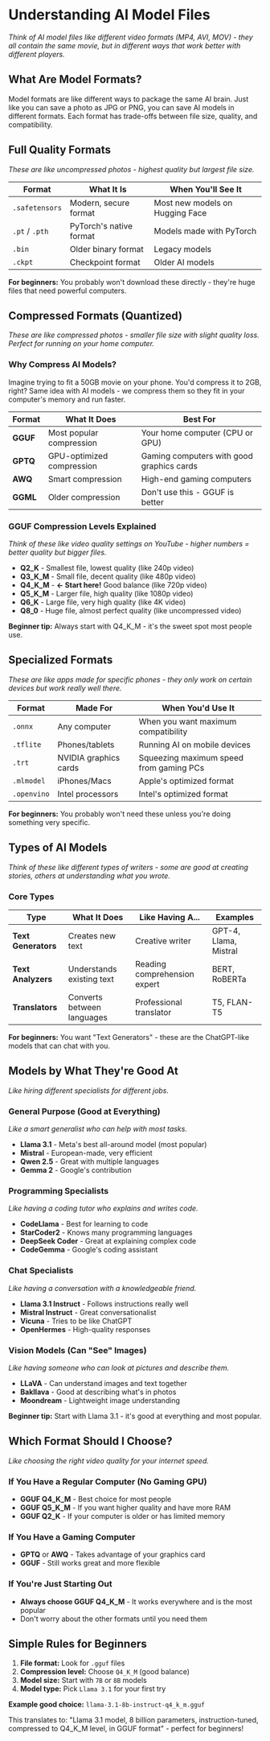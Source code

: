 # Understanding AI Model Files

*Think of AI model files like different video formats (MP4, AVI, MOV) - they all contain the same movie, but in different ways that work better with different players.*

## What Are Model Formats?

Model formats are like different ways to package the same AI brain. Just like you can save a photo as JPG or PNG, you can save AI models in different formats. Each format has trade-offs between file size, quality, and compatibility.

## Full Quality Formats

*These are like uncompressed photos - highest quality but largest file size.*

| Format | What It Is | When You'll See It |
|--------|------------|--------------------|
| `.safetensors` | Modern, secure format | Most new models on Hugging Face |
| `.pt` / `.pth` | PyTorch's native format | Models made with PyTorch |
| `.bin` | Older binary format | Legacy models |
| `.ckpt` | Checkpoint format | Older AI models |

**For beginners:** You probably won't download these directly - they're huge files that need powerful computers.

## Compressed Formats (Quantized)

*These are like compressed photos - smaller file size with slight quality loss. Perfect for running on your home computer.*

### Why Compress AI Models?
Imagine trying to fit a 50GB movie on your phone. You'd compress it to 2GB, right? Same idea with AI models - we compress them so they fit in your computer's memory and run faster.

| Format | What It Does | Best For |
|--------|--------------|----------|
| **GGUF** | Most popular compression | Your home computer (CPU or GPU) |
| **GPTQ** | GPU-optimized compression | Gaming computers with good graphics cards |
| **AWQ** | Smart compression | High-end gaming computers |
| **GGML** | Older compression | Don't use this - GGUF is better |

### GGUF Compression Levels Explained

*Think of these like video quality settings on YouTube - higher numbers = better quality but bigger files.*

- **Q2_K** - Smallest file, lowest quality (like 240p video)
- **Q3_K_M** - Small file, decent quality (like 480p video)
- **Q4_K_M** - **← Start here!** Good balance (like 720p video)
- **Q5_K_M** - Larger file, high quality (like 1080p video)
- **Q6_K** - Large file, very high quality (like 4K video)
- **Q8_0** - Huge file, almost perfect quality (like uncompressed video)

**Beginner tip:** Always start with Q4_K_M - it's the sweet spot most people use.

## Specialized Formats

*These are like apps made for specific phones - they only work on certain devices but work really well there.*

| Format | Made For | When You'd Use It |
|--------|----------|-------------------|
| `.onnx` | Any computer | When you want maximum compatibility |
| `.tflite` | Phones/tablets | Running AI on mobile devices |
| `.trt` | NVIDIA graphics cards | Squeezing maximum speed from gaming PCs |
| `.mlmodel` | iPhones/Macs | Apple's optimized format |
| `.openvino` | Intel processors | Intel's optimized format |

**For beginners:** You probably won't need these unless you're doing something very specific.

## Types of AI Models

*Think of these like different types of writers - some are good at creating stories, others at understanding what you wrote.*

### Core Types

| Type | What It Does | Like Having A... | Examples |
|------|--------------|------------------|----------|
| **Text Generators** | Creates new text | Creative writer | GPT-4, Llama, Mistral |
| **Text Analyzers** | Understands existing text | Reading comprehension expert | BERT, RoBERTa |
| **Translators** | Converts between languages | Professional translator | T5, FLAN-T5 |

**For beginners:** You want "Text Generators" - these are the ChatGPT-like models that can chat with you.

## Models by What They're Good At

*Like hiring different specialists for different jobs.*

### General Purpose (Good at Everything)
*Like a smart generalist who can help with most tasks.*

- **Llama 3.1** - Meta's best all-around model (most popular)
- **Mistral** - European-made, very efficient
- **Qwen 2.5** - Great with multiple languages
- **Gemma 2** - Google's contribution

### Programming Specialists
*Like having a coding tutor who explains and writes code.*

- **CodeLlama** - Best for learning to code
- **StarCoder2** - Knows many programming languages
- **DeepSeek Coder** - Great at explaining complex code
- **CodeGemma** - Google's coding assistant

### Chat Specialists
*Like having a conversation with a knowledgeable friend.*

- **Llama 3.1 Instruct** - Follows instructions really well
- **Mistral Instruct** - Great conversationalist
- **Vicuna** - Tries to be like ChatGPT
- **OpenHermes** - High-quality responses

### Vision Models (Can "See" Images)
*Like having someone who can look at pictures and describe them.*

- **LLaVA** - Can understand images and text together
- **Bakllava** - Good at describing what's in photos
- **Moondream** - Lightweight image understanding

**Beginner tip:** Start with Llama 3.1 - it's good at everything and most popular.

## Which Format Should I Choose?

*Like choosing the right video quality for your internet speed.*

### If You Have a Regular Computer (No Gaming GPU)
- **GGUF Q4_K_M** - Best choice for most people
- **GGUF Q5_K_M** - If you want higher quality and have more RAM
- **GGUF Q2_K** - If your computer is older or has limited memory

### If You Have a Gaming Computer
- **GPTQ** or **AWQ** - Takes advantage of your graphics card
- **GGUF** - Still works great and more flexible

### If You're Just Starting Out
- **Always choose GGUF Q4_K_M** - It works everywhere and is the most popular
- Don't worry about the other formats until you need them

## Simple Rules for Beginners

1. **File format:** Look for `.gguf` files
2. **Compression level:** Choose `Q4_K_M` (good balance)
3. **Model size:** Start with `7B` or `8B` models
4. **Model type:** Pick `Llama 3.1` for your first try

**Example good choice:** `llama-3.1-8b-instruct-q4_k_m.gguf`

This translates to: "Llama 3.1 model, 8 billion parameters, instruction-tuned, compressed to Q4_K_M level, in GGUF format" - perfect for beginners!